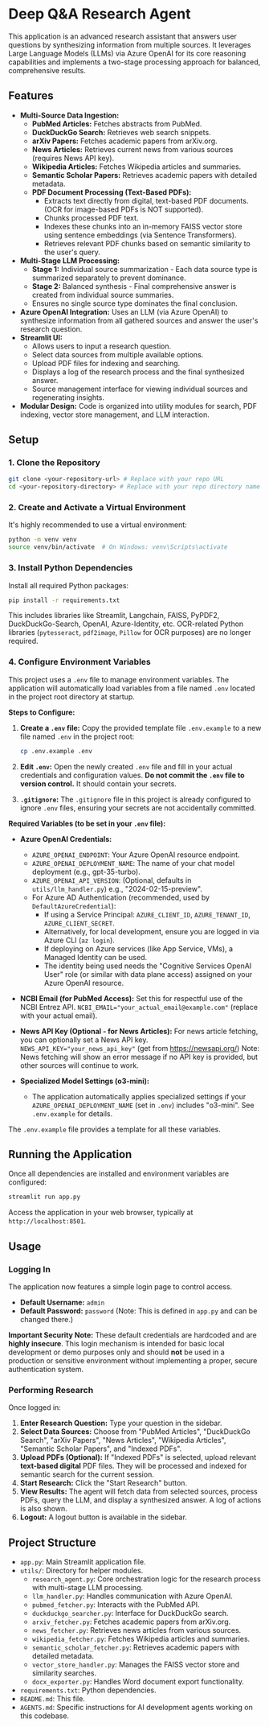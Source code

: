 # Deep Q&A Research Agent

This application is an advanced research assistant that answers user questions by synthesizing information from multiple sources. It leverages Large Language Models (LLMs) via Azure OpenAI for its core reasoning capabilities and implements a two-stage processing approach for balanced, comprehensive results.

## Features

-   **Multi-Source Data Ingestion:**
    -   **PubMed Articles:** Fetches abstracts from PubMed.
    -   **DuckDuckGo Search:** Retrieves web search snippets.
    -   **arXiv Papers:** Fetches academic papers from arXiv.org.
    -   **News Articles:** Retrieves current news from various sources (requires News API key).
    -   **Wikipedia Articles:** Fetches Wikipedia articles and summaries.
    -   **Semantic Scholar Papers:** Retrieves academic papers with detailed metadata.
    -   **PDF Document Processing (Text-Based PDFs):**
        -   Extracts text directly from digital, text-based PDF documents. (OCR for image-based PDFs is NOT supported).
        -   Chunks processed PDF text.
        -   Indexes these chunks into an in-memory FAISS vector store using sentence embeddings (via Sentence Transformers).
        -   Retrieves relevant PDF chunks based on semantic similarity to the user's query.
-   **Multi-Stage LLM Processing:**
    -   **Stage 1:** Individual source summarization - Each data source type is summarized separately to prevent dominance.
    -   **Stage 2:** Balanced synthesis - Final comprehensive answer is created from individual source summaries.
    -   Ensures no single source type dominates the final conclusion.
-   **Azure OpenAI Integration:** Uses an LLM (via Azure OpenAI) to synthesize information from all gathered sources and answer the user's research question.
-   **Streamlit UI:**
    -   Allows users to input a research question.
    -   Select data sources from multiple available options.
    -   Upload PDF files for indexing and searching.
    -   Displays a log of the research process and the final synthesized answer.
    -   Source management interface for viewing individual sources and regenerating insights.
-   **Modular Design:** Code is organized into utility modules for search, PDF indexing, vector store management, and LLM interaction.

## Setup

### 1. Clone the Repository
```bash
git clone <your-repository-url> # Replace with your repo URL
cd <your-repository-directory> # Replace with your repo directory name
```

### 2. Create and Activate a Virtual Environment
It's highly recommended to use a virtual environment:
```bash
python -m venv venv
source venv/bin/activate  # On Windows: venv\Scripts\activate
```

### 3. Install Python Dependencies
Install all required Python packages:
```bash
pip install -r requirements.txt
```
This includes libraries like Streamlit, Langchain, FAISS, PyPDF2, DuckDuckGo-Search, OpenAI, Azure-Identity, etc. OCR-related Python libraries (`pytesseract`, `pdf2image`, `Pillow` for OCR purposes) are no longer required.

### 4. Configure Environment Variables

This project uses a `.env` file to manage environment variables. The application will automatically load variables from a file named `.env` located in the project root directory at startup.

**Steps to Configure:**

1.  **Create a `.env` file:**
    Copy the provided template file `.env.example` to a new file named `.env` in the project root:
    ```bash
    cp .env.example .env
    ```

2.  **Edit `.env`:**
    Open the newly created `.env` file and fill in your actual credentials and configuration values. **Do not commit the `.env` file to version control.** It should contain your secrets.

3.  **`.gitignore`:**
    The `.gitignore` file in this project is already configured to ignore `.env` files, ensuring your secrets are not accidentally committed.

**Required Variables (to be set in your `.env` file):**

*   **Azure OpenAI Credentials:**
    *   `AZURE_OPENAI_ENDPOINT`: Your Azure OpenAI resource endpoint.
    *   `AZURE_OPENAI_DEPLOYMENT_NAME`: The name of your chat model deployment (e.g., gpt-35-turbo).
    *   `AZURE_OPENAI_API_VERSION`: (Optional, defaults in `utils/llm_handler.py`) e.g., "2024-02-15-preview".
    *   For Azure AD Authentication (recommended, used by `DefaultAzureCredential`):
        *   If using a Service Principal: `AZURE_CLIENT_ID`, `AZURE_TENANT_ID`, `AZURE_CLIENT_SECRET`.
        *   Alternatively, for local development, ensure you are logged in via Azure CLI (`az login`).
        *   If deploying on Azure services (like App Service, VMs), a Managed Identity can be used.
        *   The identity being used needs the "Cognitive Services OpenAI User" role (or similar with data plane access) assigned on your Azure OpenAI resource.

*   **NCBI Email (for PubMed Access):**
    Set this for respectful use of the NCBI Entrez API.
    `NCBI_EMAIL="your_actual_email@example.com"` (replace with your actual email).

*   **News API Key (Optional - for News Articles):**
    For news article fetching, you can optionally set a News API key.
    `NEWS_API_KEY="your_news_api_key"` (get from https://newsapi.org/)
    Note: News fetching will show an error message if no API key is provided, but other sources will continue to work.

*   **Specialized Model Settings (o3-mini):**
    *   The application automatically applies specialized settings if your `AZURE_OPENAI_DEPLOYMENT_NAME` (set in `.env`) includes "o3-mini". See `.env.example` for details.

The `.env.example` file provides a template for all these variables.

## Running the Application
Once all dependencies are installed and environment variables are configured:
```bash
streamlit run app.py
```
Access the application in your web browser, typically at `http://localhost:8501`.

## Usage

### Logging In
The application now features a simple login page to control access.
-   **Default Username:** `admin`
-   **Default Password:** `password` (Note: This is defined in `app.py` and can be changed there.)

**Important Security Note:** These default credentials are hardcoded and are **highly insecure**. This login mechanism is intended for basic local development or demo purposes only and should **not** be used in a production or sensitive environment without implementing a proper, secure authentication system.

### Performing Research
Once logged in:
1.  **Enter Research Question:** Type your question in the sidebar.
2.  **Select Data Sources:** Choose from "PubMed Articles", "DuckDuckGo Search", "arXiv Papers", "News Articles", "Wikipedia Articles", "Semantic Scholar Papers", and "Indexed PDFs".
3.  **Upload PDFs (Optional):** If "Indexed PDFs" is selected, upload relevant **text-based digital** PDF files. They will be processed and indexed for semantic search for the current session.
4.  **Start Research:** Click the "Start Research" button.
5.  **View Results:** The agent will fetch data from selected sources, process PDFs, query the LLM, and display a synthesized answer. A log of actions is also shown.
6.  **Logout:** A logout button is available in the sidebar.

## Project Structure
-   `app.py`: Main Streamlit application file.
-   `utils/`: Directory for helper modules.
    -   `research_agent.py`: Core orchestration logic for the research process with multi-stage LLM processing.
    -   `llm_handler.py`: Handles communication with Azure OpenAI.
    -   `pubmed_fetcher.py`: Interacts with the PubMed API.
    -   `duckduckgo_searcher.py`: Interface for DuckDuckGo search.
    -   `arxiv_fetcher.py`: Fetches academic papers from arXiv.org.
    -   `news_fetcher.py`: Retrieves news articles from various sources.
    -   `wikipedia_fetcher.py`: Fetches Wikipedia articles and summaries.
    -   `semantic_scholar_fetcher.py`: Retrieves academic papers with detailed metadata.
    -   `vector_store_handler.py`: Manages the FAISS vector store and similarity searches.
    -   `docx_exporter.py`: Handles Word document export functionality.
-   `requirements.txt`: Python dependencies.
-   `README.md`: This file.
-   `AGENTS.md`: Specific instructions for AI development agents working on this codebase.

```